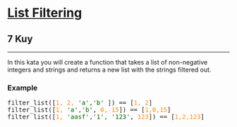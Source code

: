 <h1><a href="https://www.codewars.com/kata/53dbd5315a3c69eed20002dd">List Filtering</a></h1>
<h2>7 Kuy</h2>
<hr>
<p>In this kata you will create a function that takes a list of non-negative integers and 
strings and returns a new list with the strings filtered out.</p>
<h3>Example</h3>
<pre>
filter_list([<span style="color: darkorange">1, 2,</span> <span style="color: #006600">'a','b'</span> ]) == [<span style="color: darkorange">1, 2</span>]
filter_list([<span style="color: darkorange">1,</span> <span style="color: #006600">'a','b'</span>, <span style="color: darkorange">0, 15</span>]) == [<span style="color: darkorange">1,0,15</span>]
filter_list([<span style="color: darkorange">1,</span> <span style="color: #006600">'aasf','1', '123'</span>, <span style="color: darkorange">123</span>]) == [<span style="color: darkorange">1,2,123</span>]
</pre>